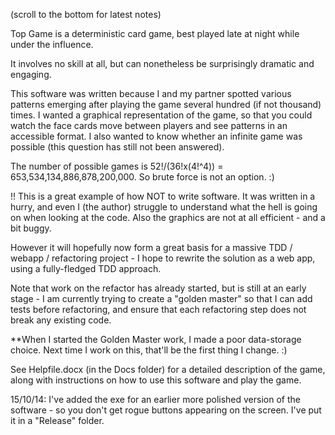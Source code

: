 (scroll to the bottom for latest notes)

Top Game is a deterministic card game, best played late at night while under the influence.

It involves no skill at all, but can nonetheless be surprisingly dramatic and engaging.

This software was written because I and my partner spotted various patterns emerging after playing the game several hundred (if not thousand) times. I wanted a graphical representation of the game, so that you could watch the face cards move between players and see patterns in an accessible format. I also wanted to know whether an infinite game was possible (this question has still not been answered).

The number of possible games is 52!/(36!x(4!^4)) = 653,534,134,886,878,200,000. So brute force is not an option. :)

!! This is a great example of how NOT to write software. It was written in a hurry, and even I (the author) struggle to understand what the hell is going on when looking at the code. Also the graphics are not at all efficient - and a bit buggy.

However it will hopefully now form a great basis for a massive TDD / webapp / refactoring project - I hope to rewrite the solution as a web app, using a fully-fledged TDD approach.

Note that work on the refactor has already started, but is still at an early stage - I am currently trying to create a "golden master" so that I can add tests before refactoring, and ensure that each refactoring step does not break any existing code.

**When I started the Golden Master work, I made a poor data-storage choice. Next time I work on this, that'll be the first thing I change. :)

See Helpfile.docx (in the Docs folder) for a detailed description of the game, along with instructions on how to use this software and play the game.

15/10/14: I've added the exe for an earlier more polished version of the software - so you don't get rogue buttons appearing on the screen. I've put it in a "Release" folder.
